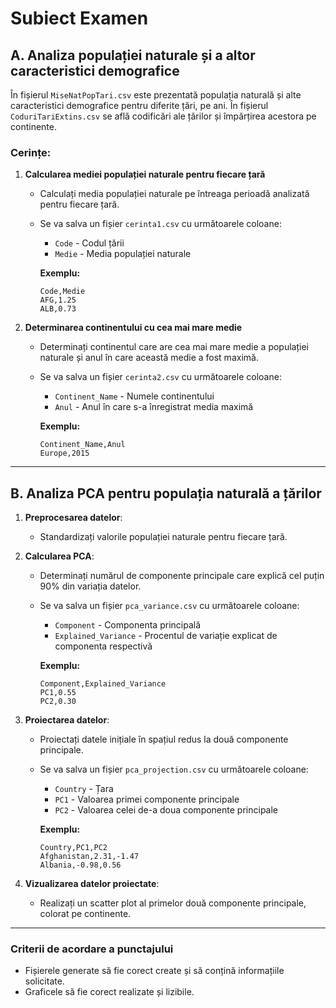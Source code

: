 # Subiect Examen

## A. Analiza populației naturale și a altor caracteristici demografice

În fișierul `MiseNatPopTari.csv` este prezentată populația naturală și alte caracteristici demografice pentru diferite țări, pe ani. În fișierul `CoduriTariExtins.csv` se află codificări ale țărilor și împărțirea acestora pe continente.

### Cerințe:

1. **Calcularea mediei populației naturale pentru fiecare țară**
   - Calculați media populației naturale pe întreaga perioadă analizată pentru fiecare țară.
   - Se va salva un fișier `cerinta1.csv` cu următoarele coloane:
     - `Code` - Codul țării
     - `Medie` - Media populației naturale

     **Exemplu:**
     ```
     Code,Medie
     AFG,1.25
     ALB,0.73
     ```

2. **Determinarea continentului cu cea mai mare medie**
   - Determinați continentul care are cea mai mare medie a populației naturale și anul în care această medie a fost maximă.
   - Se va salva un fișier `cerinta2.csv` cu următoarele coloane:
     - `Continent_Name` - Numele continentului
     - `Anul` - Anul în care s-a înregistrat media maximă

     **Exemplu:**
     ```
     Continent_Name,Anul
     Europe,2015
     ```

---

## B. Analiza PCA pentru populația naturală a țărilor

1. **Preprocesarea datelor**:
   - Standardizați valorile populației naturale pentru fiecare țară.

2. **Calcularea PCA**:
   - Determinați numărul de componente principale care explică cel puțin 90% din variația datelor.
   - Se va salva un fișier `pca_variance.csv` cu următoarele coloane:
     - `Component` - Componenta principală
     - `Explained_Variance` - Procentul de variație explicat de componenta respectivă

     **Exemplu:**
     ```
     Component,Explained_Variance
     PC1,0.55
     PC2,0.30
     ```

3. **Proiectarea datelor**:
   - Proiectați datele inițiale în spațiul redus la două componente principale.
   - Se va salva un fișier `pca_projection.csv` cu următoarele coloane:
     - `Country` - Țara
     - `PC1` - Valoarea primei componente principale
     - `PC2` - Valoarea celei de-a doua componente principale

     **Exemplu:**
     ```
     Country,PC1,PC2
     Afghanistan,2.31,-1.47
     Albania,-0.98,0.56
     ```

4. **Vizualizarea datelor proiectate**:
   - Realizați un scatter plot al primelor două componente principale, colorat pe continente.

---

### Criterii de acordare a punctajului
- Fișierele generate să fie corect create și să conțină informațiile solicitate.
- Graficele să fie corect realizate și lizibile.
